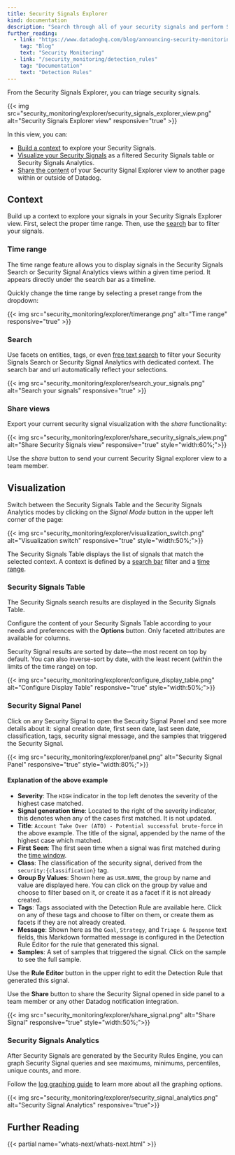 ```yaml
---
title: Security Signals Explorer
kind: documentation
description: "Search through all of your security signals and perform Security Analytics"
further_reading:
  - link: "https://www.datadoghq.com/blog/announcing-security-monitoring/"
    tag: "Blog"
    text: "Security Monitoring"
  - link: "/security_monitoring/detection_rules"
    tag: "Documentation"
    text: "Detection Rules"
---
```


From the Security Signals Explorer, you can triage security signals.

{{< img src="security_monitoring/explorer/security_signals_explorer_view.png" alt="Security Signals Explorer view" responsive="true" >}}


In this view, you can:

* [Build a context](#context) to explore your Security Signals.
* [Visualize your Security Signals](#visualization) as a filtered Security Signals table or Security Signals Analytics.
* [Share the content](#share-views) of your Security Signal Explorer view to another page within or outside of Datadog.

## Context

Build up a context to explore your signals in your Security Signals Explorer view. First, select the proper time range. Then, use the [search](#search) bar to filter your signals.

### Time range

The time range feature allows you to display signals in the Security Signals Search or Security Signal Analytics views within a given time period. It appears directly under the search bar as a timeline. 

Quickly change the time range by selecting a preset range from the dropdown:

{{< img src="security_monitoring/explorer/timerange.png" alt="Time range" responsive="true" >}}


### Search

Use facets on entities, tags, or even [free text search][1] to filter your Security Signals Search or Security Signal Analytics with dedicated context. The search bar and url automatically reflect your selections.

{{< img src="security_monitoring/explorer/search_your_signals.png" alt="Search your signals" responsive="true" >}}

### Share views

Export your current security signal visualization with the *share* functionality:

{{< img src="security_monitoring/explorer/share_security_signals_view.png" alt="Share Security Signals view" responsive="true" style="width:60%;">}}


Use the *share* button to send your current Security Signal explorer view to a team member.


## Visualization

Switch between the Security Signals Table and the Security Signals Analytics modes by clicking on the *Signal Mode* button in the upper left corner of the page:

{{< img src="security_monitoring/explorer/visualization_switch.png" alt="Visualization switch" responsive="true" style="width:50%;">}}


The Security Signals Table displays the list of signals that match the selected context. A context is defined by a [search bar](#search) filter and a [time range](#time-range).


### Security Signals Table

The Security Signals search results are displayed in the Security Signals Table.

Configure the content of your Security Signals Table according to your needs and preferences with the **Options** button. Only faceted attributes are available for columns.

Security Signal results are sorted by date—the most recent on top by default. You can also inverse-sort by date, with the least recent (within the limits of the time range) on top.

{{< img src="security_monitoring/explorer/configure_display_table.png" alt="Configure Display Table" responsive="true" style="width:50%;">}}

### Security Signal Panel

Click on any Security Signal to open the Security Signal Panel and see more details about it: signal creation date, first seen date, last seen date, classification, tags, security signal message, and the samples that triggered the Security Signal.

{{< img src="security_monitoring/explorer/panel.png" alt="Security Signal Panel" responsive="true" style="width:80%;">}}

#### Explanation of the above example

- **Severity**: The `HIGH` indicator in the top left denotes the severity of the highest case matched.
- **Signal generation time**: Located to the right of the severity indicator, this denotes when any of the cases first matched. It is not updated.
- **Title**: `Account Take Over (ATO) - Potential successful brute-force` in the above example. The title of the signal, appended by the name of the highest case which matched.
- **First Seen**: The first seen time when a signal was first matched during the [time window][2].
- **Class**: The classification of the security signal, derived from the `security:{classification}` tag.
- **Group By Values**: Shown here as `USR.NAME`, the group by name and value are displayed here. You can click on the group by value and choose to filter based on it, or create it as a facet if it is not already created.
- **Tags**: Tags associated with the Detection Rule are available here. Click on any of these tags and choose to filter on them, or create them as facets if they are not already created.
- **Message**: Shown here as the `Goal`, `Strategy`, and `Triage & Response` text fields, this Markdown formatted message is configured in the Detection Rule Editor for the rule that generated this signal.
- **Samples**: A set of samples that triggered the signal. Click on the sample to see the full sample.

Use the **Rule Editor** button in the upper right to edit the Detection Rule that generated this signal.
 
Use the **Share** button to share the Security Signal opened in side panel to a team member or any other Datadog notification integration. 

{{< img src="security_monitoring/explorer/share_signal.png" alt="Share Signal" responsive="true" style="width:50%;">}}

### Security Signals Analytics

After Security Signals are generated by the Security Rules Engine, you can graph Security Signal queries and see maximums, minimums, percentiles, unique counts, and more. 

Follow the [log graphing guide][3] to learn more about all the graphing options.

{{< img src="security_monitoring/explorer/security_signal_analytics.png" alt="Security Signal Analytics" responsive="true">}}


## Further Reading

{{< partial name="whats-next/whats-next.html" >}}


[1]: /logs/explorer/search
[2]: /security_monitoring/detection_rules/#time-windows
[3]: /logs/explorer/analytics

